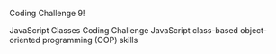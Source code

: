 Coding Challenge 9!

JavaScript Classes Coding Challenge 
JavaScript class-based object-oriented programming (OOP) skills